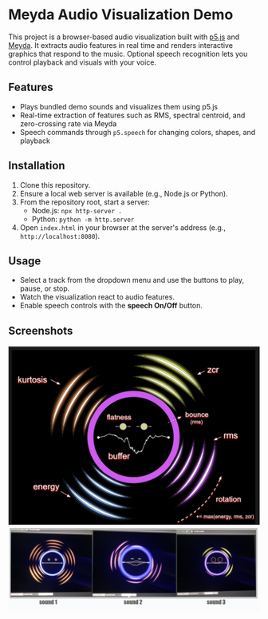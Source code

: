 # Meyda Audio Visualization Demo

This project is a browser-based audio visualization built with [p5.js](https://p5js.org) and [Meyda](https://meyda.js.org/). It extracts audio features in real time and renders interactive graphics that respond to the music. Optional speech recognition lets you control playback and visuals with your voice.

## Features
- Plays bundled demo sounds and visualizes them using p5.js
- Real-time extraction of features such as RMS, spectral centroid, and zero-crossing rate via Meyda
- Speech commands through `p5.speech` for changing colors, shapes, and playback

## Installation
1. Clone this repository.
2. Ensure a local web server is available (e.g., Node.js or Python).
3. From the repository root, start a server:
   - Node.js: `npx http-server .`
   - Python: `python -m http.server`
4. Open `index.html` in your browser at the server's address (e.g., `http://localhost:8080`).

## Usage
- Select a track from the dropdown menu and use the buttons to play, pause, or stop.
- Watch the visualization react to audio features.
- Enable speech controls with the **speech On/Off** button.

## Screenshots

![Screenshot](screenshots/ss01.png)
![Screenshot](screenshots/ss02.png)
